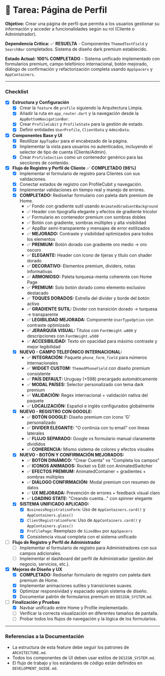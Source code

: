 # 👤 Tarea: Página de Perfil

**Objetivo:** Crear una página de perfil que permita a los usuarios gestionar su información y acceder a funcionalidades según su rol (Cliente o Administrador).

**Dependencia Crítica:** ✅ **RESUELTA** - Componentes `ThemedTextField` y `SearchBar` completados. Sistema de diseño dark premium establecido.

**Estado Actual:** **100% COMPLETADO** - Sistema unificado implementado con formularios premium, campo telefónico internacional, botón mejorado, diálogo de confirmación y refactorización completa usando `AppSpacers` y `AppContainers`.

---

### Checklist

- [x] **Estructura y Configuración**
  - [x] Crear la `feature` de `profile` siguiendo la Arquitectura Limpia.
  - [x] Añadir la ruta en `app_router.dart` y la navegación desde la `AppBottomNavigationBar`.
  - [x] Crear `ProfileCubit` y `ProfileState` para la gestión de estado.
  - [x] Definir entidades `UserProfile`, `ClientData` y `AdminData`.

- [x] **Componentes Base y UI**
  - [x] Reutilizar `AppTopBar` para el encabezado de la página.
  - [x] Implementar la vista para usuarios no autenticados, incluyendo el selector de tipo de cuenta (Cliente/Admin).
  - [x] Crear `ProfileSection` como un contenedor genérico para las secciones de contenido.

- [x] **Flujo de Registro y Perfil de Cliente** ✅ **COMPLETADO (98%)**
  - [x] Implementar el formulario de registro para Clientes con sus validaciones.
  - [x] Conectar estados de registro con ProfileCubit y navegación.
  - [x] Implementar validaciones en tiempo real y manejo de errores.
  - [x] **COMPLETADO:** Rediseñar formulario con paleta dark premium de Home.
    - ✅ Fondo con gradiente sutil usando `AnimatedGradientBackground`
    - ✅ Header con tipografía elegante y efectos de gradiente tricolor
    - ✅ Formulario en contenedor premium con sombras dobles
    - ✅ Botón con gradiente, sombras múltiples y alta visibilidad
    - ✅ AppBar semi-transparente y mensajes de error estilizados
    - ✅ **MEJORADO:** Contraste y visibilidad optimizados para todos los elementos
    - ✅ **PREMIUM:** Botón dorado con gradiente oro medio → oro oscuro
    - ✅ **ELEGANTE:** Header con icono de tijeras y título con shader dorado
    - ✅ **DECORATIVO:** Elementos premium, dividers, notas informativas
    - ✅ **ARMONIOSO:** Paleta turquesa-menta coherente con Home Page
    - ✅ **PREMIUM:** Solo botón dorado como elemento exclusivo destacado
    - ✅ **TOQUES DORADOS:** Estrella del divider y borde del botón activo
    - ✅ **GRADIENTE SUTIL:** Divider con transición dorado → turquesa → transparente
    - ✅ **LEGIBILIDAD MEJORADA:** Componente `UserTypeOption` con contraste optimizado
    - ✅ **JERARQUÍA VISUAL:** Títulos con `FontWeight.w800` y descripciones con `FontWeight.w500`
    - ✅ **ACCESIBILIDAD:** Texto sin opacidad para máximo contraste y mejor legibilidad
  - [x] **NUEVO - CAMPO TELEFÓNICO INTERNACIONAL:**
    - ✅ **INTEGRACIÓN:** Paquete `phone_form_field` para números internacionales
    - ✅ **WIDGET CUSTOM:** `ThemedPhoneField` con diseño premium consistente
    - ✅ **PAÍS DEFAULT:** Uruguay (+598) precargado automáticamente
    - ✅ **MODAL PAÍSES:** Selector personalizado con tema dark premium
    - ✅ **VALIDACIÓN:** Regex internacional + validación nativa del paquete
    - ✅ **LOCALIZACIÓN:** Español e inglés configurados globalmente
  - [x] **NUEVO - REGISTRO CON GOOGLE:**
    - ✅ **BOTÓN GOOGLE:** Diseño premium con icono 'G' personalizado
    - ✅ **DIVIDER ELEGANTE:** "O continúa con tu email" con líneas laterales
    - ✅ **FLUJO SEPARADO:** Google vs formulario manual claramente divididos
    - ✅ **COHERENCIA:** Mismo sistema de colores y efectos visuales
  - [x] **NUEVO - BOTÓN Y CONFIRMACIÓN MEJORADOS:**
    - ✅ **BOTÓN DINÁMICO:** "Crear Cuenta" vs "Completa los campos"
    - ✅ **ICONOS ANIMADOS:** Rocket vs Edit con AnimatedSwitcher
    - ✅ **EFECTOS PREMIUM:** AnimatedContainer + gradientes + sombras múltiples
    - ✅ **DIÁLOGO CONFIRMACIÓN:** Modal premium con resumen de datos
    - ✅ **UX MEJORADA:** Prevención de errores + feedback visual claro
    - ✅ **LOADING STATE:** "Creando cuenta..." con spinner elegante
  - [x] **SISTEMA UNIFICADO APLICADO:**
    - [x] `BusinessRegistrationForm`: Uso de `AppContainers.card()` y `AppContainers.glass()`
    - [x] `ClientRegistrationForm`: Uso de `AppContainers.card()` y `AppContainers.glass()`
    - [x] `ProfilePage`: Reemplazo de `SizedBox` por `AppSpacers`
    - [x] Consistencia visual completa con el sistema unificado

- [ ] **Flujo de Registro y Perfil de Administrador**
  - [ ] Implementar el formulario de registro para Administradores con sus campos adicionales.
  - [ ] Implementar el dashboard del perfil de Administrador (gestión del negocio, servicios, etc.).

- [x] **Mejoras de Diseño y UX**
  - [x] **COMPLETADO:** Rediseñar formulario de registro con paleta dark premium de Home.
  - [x] Implementar animaciones sutiles y transiciones suaves.
  - [x] Optimizar responsividad y espaciado según sistema de diseño.
  - [x] Documentar patrón de formularios premium en `DESIGN_SYSTEM.md`.

- [ ] **Finalización y Pruebas**
  - [x] Navbar unificado entre Home y Profile implementado.
  - [ ] Verificar la correcta visualización en diferentes tamaños de pantalla.
  - [ ] Probar todos los flujos de navegación y la lógica de los formularios.

---

### Referencias a la Documentación

- La estructura de esta feature debe seguir los patrones de `ARCHITECTURE.md`.
- Todos los componentes de UI deben usar estilos de `DESIGN_SYSTEM.md`.
- El flujo de trabajo y los estándares de código están definidos en `DEVELOPMENT_GUIDE.md`.
